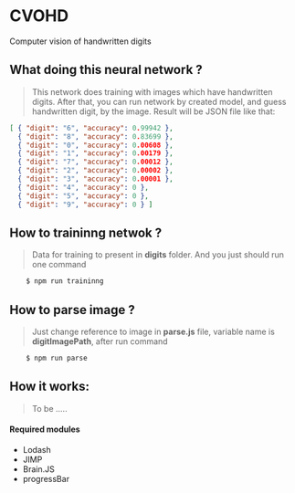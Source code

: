 # CVOHD
Computer vision of handwritten digits

## What doing this neural network ?

> This network does training with images which have handwritten digits. After that, you can run network by created model, and guess handwritten digit, by the image. Result will be JSON file like that:
```json
[ { "digit": "6", "accuracy": 0.99942 },
  { "digit": "8", "accuracy": 0.83699 },
  { "digit": "0", "accuracy": 0.00608 },
  { "digit": "1", "accuracy": 0.00179 },
  { "digit": "7", "accuracy": 0.00012 },
  { "digit": "2", "accuracy": 0.00002 },
  { "digit": "3", "accuracy": 0.00001 },
  { "digit": "4", "accuracy": 0 },
  { "digit": "5", "accuracy": 0 },
  { "digit": "9", "accuracy": 0 } ]
```
## How to traininng netwok ?

>	Data for training to present in **digits** folder. And you just should run one command
```sh
	$ npm run traininng
```
## How to parse image ?

>	Just change reference to image in **parse.js** file, variable name is **digitImagePath**, after run command
```sh
	$ npm run parse
```
## How it works:
> To be .....
#### Required modules

* Lodash
* JIMP
* Brain.JS
* progressBar